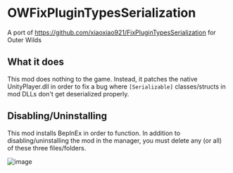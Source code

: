 # OWFixPluginTypesSerialization

A port of https://github.com/xiaoxiao921/FixPluginTypesSerialization for Outer Wilds

## What it does

This mod does nothing to the game. Instead, it patches the native UnityPlayer.dll in order to fix a bug where `[Serializable]` classes/structs in mod DLLs don't get deserialized properly.

## Disabling/Uninstalling

This mod installs BepInEx in order to function. In addition to disabling/uninstalling the mod in the manager, you must delete any (or all) of these three files/folders.

![image](https://user-images.githubusercontent.com/26337121/213887298-389581bb-b3e7-47a9-9d9d-562e0dd451ac.png)
